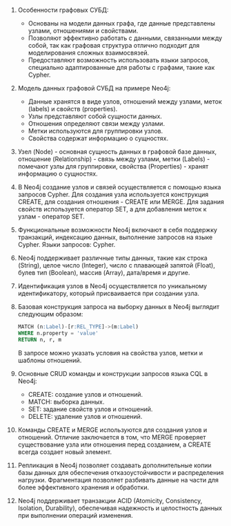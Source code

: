 1. Особенности графовых СУБД:
   - Основаны на модели данных графа, где данные представлены узлами, отношениями и свойствами.
   - Позволяют эффективно работать с данными, связанными между собой, так как графовая структура отлично подходит для моделирования сложных взаимосвязей.
   - Предоставляют возможность использовать языки запросов, специально адаптированные для работы с графами, такие как Cypher.

2. Модель данных графовой СУБД на примере Neo4j:
   - Данные хранятся в виде узлов, отношений между узлами, меток (labels) и свойств (properties).
   - Узлы представляют собой сущности данных.
   - Отношения определяют связи между узлами.
   - Метки используются для группировки узлов.
   - Свойства содержат информацию о сущностях.

3. Узел (Node) - основная сущность данных в графовой базе данных, отношение (Relationship) - связь между узлами, метки (Labels) - помечают узлы для группировки, свойства (Properties) - хранят информацию о сущностях.

4. В Neo4j создание узлов и связей осуществляется с помощью языка запросов Cypher. Для создания узла используется конструкция CREATE, для создания отношения - CREATE или MERGE. Для задания свойств используется оператор SET, а для добавления меток к узлам - оператор SET.

5. Функциональные возможности Neo4j включают в себя поддержку транзакций, индексацию данных, выполнение запросов на языке Cypher. Языки запросов: Cypher.

6. Neo4j поддерживает различные типы данных, такие как строка (String), целое число (Integer), число с плавающей запятой (Float), булев тип (Boolean), массив (Array), дата/время и другие.

7. Идентификация узлов в Neo4j осуществляется по уникальному идентификатору, который присваивается при создании узла.

8. Базовая конструкция запроса на выборку данных в Neo4j выглядит следующим образом:
    ```sql
    MATCH (n:Label)-[r:REL_TYPE]->(m:Label)
    WHERE n.property = 'value'
    RETURN n, r, m
    ```
   
   В запросе можно указать условия на свойства узлов, метки и шаблоны отношений.

9. Основные CRUD команды и конструкции запросов языка CQL в Neo4j:
   - CREATE: создание узлов и отношений.
   - MATCH: выборка данных.
   - SET: задание свойств узлов и отношений.
   - DELETE: удаление узлов и отношений.

10. Команды CREATE и MERGE используются для создания узлов и отношений. Отличие заключается в том, что MERGE проверяет существование узла или отношения перед созданием, а CREATE всегда создает новый элемент.

11. Репликация в Neo4j позволяет создавать дополнительные копии базы данных для обеспечения отказоустойчивости и распределения нагрузки. Фрагментация позволяет разбивать данные на части для более эффективного хранения и обработки.

12. Neo4j поддерживает транзакции ACID (Atomicity, Consistency, Isolation, Durability), обеспечивая надежность и целостность данных при выполнении операций изменения.
